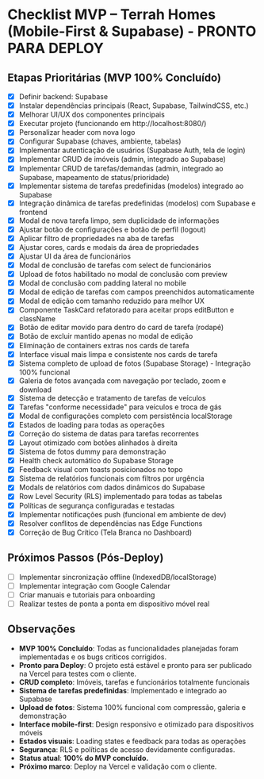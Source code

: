 # Checklist MVP – Terrah Homes (Mobile-First & Supabase) - PRONTO PARA DEPLOY

## Etapas Prioritárias (MVP 100% Concluído)

- [x] Definir backend: Supabase
- [x] Instalar dependências principais (React, Supabase, TailwindCSS, etc.)
- [x] Melhorar UI/UX dos componentes principais
- [x] Executar projeto (funcionando em http://localhost:8080/)
- [x] Personalizar header com nova logo
- [x] Configurar Supabase (chaves, ambiente, tabelas)
- [x] Implementar autenticação de usuários (Supabase Auth, tela de login)
- [x] Implementar CRUD de imóveis (admin, integrado ao Supabase)
- [x] Implementar CRUD de tarefas/demandas (admin, integrado ao Supabase, mapeamento de status/prioridade)
- [x] Implementar sistema de tarefas predefinidas (modelos) integrado ao Supabase
- [x] Integração dinâmica de tarefas predefinidas (modelos) com Supabase e frontend
- [x] Modal de nova tarefa limpo, sem duplicidade de informações
- [x] Ajustar botão de configurações e botão de perfil (logout)
- [x] Aplicar filtro de propriedades na aba de tarefas
- [x] Ajustar cores, cards e modais da área de propriedades
- [x] Ajustar UI da área de funcionários
- [x] Modal de conclusão de tarefas com select de funcionários
- [x] Upload de fotos habilitado no modal de conclusão com preview
- [x] Modal de conclusão com padding lateral no mobile
- [x] Modal de edição de tarefas com campos preenchidos automaticamente
- [x] Modal de edição com tamanho reduzido para melhor UX
- [x] Componente TaskCard refatorado para aceitar props editButton e className
- [x] Botão de editar movido para dentro do card de tarefa (rodapé)
- [x] Botão de excluir mantido apenas no modal de edição
- [x] Eliminação de containers extras nos cards de tarefa
- [x] Interface visual mais limpa e consistente nos cards de tarefa
- [x] Sistema completo de upload de fotos (Supabase Storage) - Integração 100% funcional
- [x] Galeria de fotos avançada com navegação por teclado, zoom e download
- [x] Sistema de detecção e tratamento de tarefas de veículos
- [x] Tarefas "conforme necessidade" para veículos e troca de gás
- [x] Modal de configurações completo com persistência localStorage
- [x] Estados de loading para todas as operações
- [x] Correção do sistema de datas para tarefas recorrentes
- [x] Layout otimizado com botões alinhados à direita
- [x] Sistema de fotos dummy para demonstração
- [x] Health check automático do Supabase Storage
- [x] Feedback visual com toasts posicionados no topo
- [x] Sistema de relatórios funcionais com filtros por urgência
- [x] Modals de relatórios com dados dinâmicos do Supabase
- [x] Row Level Security (RLS) implementado para todas as tabelas
- [x] Políticas de segurança configuradas e testadas
- [x] Implementar notificações push (funcional em ambiente de dev)
- [x] Resolver conflitos de dependências nas Edge Functions
- [x] Correção de Bug Crítico (Tela Branca no Dashboard)

## Próximos Passos (Pós-Deploy)
- [ ] Implementar sincronização offline (IndexedDB/localStorage)
- [ ] Implementar integração com Google Calendar
- [ ] Criar manuais e tutoriais para onboarding
- [ ] Realizar testes de ponta a ponta em dispositivo móvel real

## Observações
- **MVP 100% Concluído**: Todas as funcionalidades planejadas foram implementadas e os bugs críticos corrigidos.
- **Pronto para Deploy**: O projeto está estável e pronto para ser publicado na Vercel para testes com o cliente.
- **CRUD completo**: Imóveis, tarefas e funcionários totalmente funcionais
- **Sistema de tarefas predefinidas**: Implementado e integrado ao Supabase
- **Upload de fotos**: Sistema 100% funcional com compressão, galeria e demonstração
- **Interface mobile-first**: Design responsivo e otimizado para dispositivos móveis
- **Estados visuais**: Loading states e feedback para todas as operações
- **Segurança**: RLS e políticas de acesso devidamente configuradas.
- **Status atual**: **100% do MVP concluído.**
- **Próximo marco**: Deploy na Vercel e validação com o cliente.


